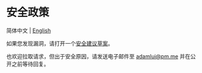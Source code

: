 # 安全政策

简体中文 | [English](../SECURITY.md)

如果您发现漏洞，请打开一个[安全建议草案](https://github.com/adamlui/userscripts/security/advisories/new)。

也欢迎拉取请求，但出于安全原因，请发送电子邮件至 adamlui@pm.me 并在公开之前等待回复。
